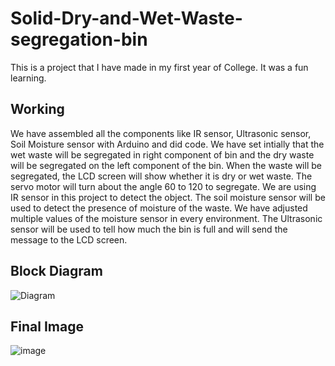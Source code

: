 # Solid-Dry-and-Wet-Waste-segregation-bin
This is a project that I have made in my first year of College. It was a fun learning.

## Working 
We have assembled all the components like IR sensor, Ultrasonic sensor, Soil 
Moisture sensor with Arduino and did code. We have set intially that the 
wet waste will be segregated in right component of bin and the dry waste will be 
segregated on the left component of the bin. When the waste will be segregated, 
the LCD screen will show whether it is dry or wet waste. The servo motor will 
turn about the angle 60 to 120 to segregate. We are using IR sensor in this project
to detect the object. The soil moisture sensor will be used to detect the presence 
of moisture of the waste. We have adjusted multiple values of the moisture sensor 
in every environment. The Ultrasonic sensor will be used to tell how much the 
bin is full and will send the message to the LCD screen.

## Block Diagram
![Diagram](https://user-images.githubusercontent.com/123328399/219946006-c4dfc4a5-00f7-4716-9788-6155882ae8c6.png)

## Final Image
![image](https://user-images.githubusercontent.com/123328399/218475830-93726428-62e8-488f-a63c-b21b84e3b14a.png)
